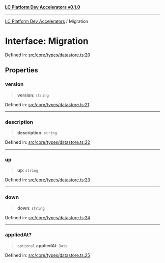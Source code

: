 [**LC Platform Dev Accelerators v0.1.0**](../README.md)

***

[LC Platform Dev Accelerators](../globals.md) / Migration

# Interface: Migration

Defined in: [src/core/types/datastore.ts:20](https://github.com/stainedhead/lc-platform-dev-accelerators/blob/12c3626979e745866113de19cb4bb33222f28139/src/core/types/datastore.ts#L20)

## Properties

### version

> **version**: `string`

Defined in: [src/core/types/datastore.ts:21](https://github.com/stainedhead/lc-platform-dev-accelerators/blob/12c3626979e745866113de19cb4bb33222f28139/src/core/types/datastore.ts#L21)

***

### description

> **description**: `string`

Defined in: [src/core/types/datastore.ts:22](https://github.com/stainedhead/lc-platform-dev-accelerators/blob/12c3626979e745866113de19cb4bb33222f28139/src/core/types/datastore.ts#L22)

***

### up

> **up**: `string`

Defined in: [src/core/types/datastore.ts:23](https://github.com/stainedhead/lc-platform-dev-accelerators/blob/12c3626979e745866113de19cb4bb33222f28139/src/core/types/datastore.ts#L23)

***

### down

> **down**: `string`

Defined in: [src/core/types/datastore.ts:24](https://github.com/stainedhead/lc-platform-dev-accelerators/blob/12c3626979e745866113de19cb4bb33222f28139/src/core/types/datastore.ts#L24)

***

### appliedAt?

> `optional` **appliedAt**: `Date`

Defined in: [src/core/types/datastore.ts:25](https://github.com/stainedhead/lc-platform-dev-accelerators/blob/12c3626979e745866113de19cb4bb33222f28139/src/core/types/datastore.ts#L25)
